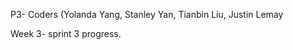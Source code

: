 <p>P3- Coders (Yolanda Yang, Stanley Yan, Tianbin Liu, Justin Lemay

<p>Week 3- sprint 3 progress.</p>
